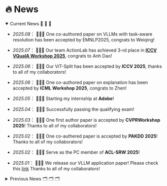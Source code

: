 # 🔥 News 
<details open>
<summary>Current News 📣 📣 📣</summary>
<div markdown="1">

- *2025.08*：&nbsp;🎉🎉🎉 One co-authored paper on VLLMs with task-aware resolution has been accepted by EMNLP2025, congrats to Weiqing!

- *2025.07*：&nbsp;🎉🎉🎉 Our team ActionLab has achieved 3-rd place in [**ICCV VQualA Workshop 2025**](https://codalab.lisn.upsaclay.fr/competitions/23016#results), congrats to Anh Dao!

- *2025.06*：&nbsp;🎉🎉🎉 Our ViT-Split has been accepted by **ICCV 2025**, thanks to all of my collaborators!

- *2025.06*：&nbsp;🎉🎉🎉 One co-authored paper on explanation has been accepted by **ICML Workshop 2025**, congrats to Zhen!

- *2025.05*：&nbsp;🎉🎉🎉 Starting my internship at **Adobe**!

- *2025.04*：&nbsp;🎉🎉🎉 Successfully passing the qualifying exam!

- *2025.03*：&nbsp;🎉🎉🎉 One first author paper is accepted by **CVPRWorkshop 2025**! Thanks to all of my collaborators!

- *2025.02*：&nbsp;🎉🎉🎉 One co-authered paper is accepted by **PAKDD 2025**! Thanks to all of my collaborators!

- *2025.02*：&nbsp;🎉🎉🎉 Serve as the PC member of **ACL-SRW 2025**! 

- *2025.01*：&nbsp;🎉🎉🎉 We release our VLLM application paper! Please check this [link](https://arxiv.org/pdf/2501.02765) Thanks to all of my collaborators! 

</div>
</details>

<details close>
<summary>Previous News 🗂️ 🗂️ 🗂️
</summary>
<div markdown="1">

- *2024.12*：&nbsp;🎉🎉🎉 We release our VLLM application paper list repo! Please check this [link](https://github.com/JackYFL/awesome-VLLMs). Hope this repo will benefit the VLLM research community. Thanks to all of my collaborators! 

- *2024.09*：&nbsp;🎉🎉🎉 One co-authored paper has been accepted by **EMNLP2024**! Thanks to all of my collaborators!

- *2024.07*：&nbsp;🎉🎉🎉 One first author paper has been accepted by **ECCV2024**! Thanks to all of my co-authors, you are awesome !!!

- *2024.05*: &nbsp;🎉🎉🎉 Starting my internship at **Bosch**!

- *2023.08*: &nbsp;🎉 One paper is accepted by **BMVC**! 

- *2023.08*: &nbsp;🎉 Starting my Ph. D. journey at **MSU**! 

- *2023.06*: &nbsp;🎉 One paper is accepted by **CVPR 2023**. 

</div>
</details>